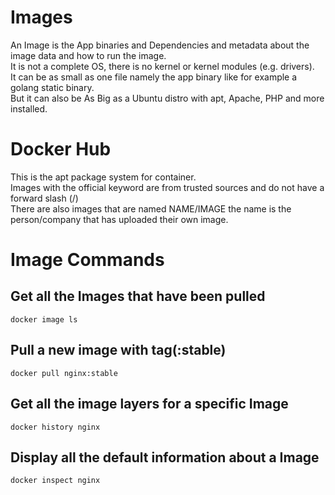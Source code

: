 # Images

An Image is the App binaries and Dependencies and metadata about the image data and how to run the image.  
It is not a complete OS, there is no kernel or kernel modules (e.g. drivers).  
It can be as small as one file namely the app binary like for example a golang static binary.  
But it can also be As Big as a Ubuntu distro with apt, Apache, PHP and more installed.

# Docker Hub

This is the apt package system for container.  
Images with the official keyword are from trusted sources and do not have a forward slash (/)  
There are also images that are named NAME/IMAGE the name is the person/company that has uploaded their own image.

# Image Commands

## Get all the Images that have been pulled

```
docker image ls
```

## Pull a new image with tag(:stable)

```
docker pull nginx:stable
```

## Get all the image layers for a specific Image

```
docker history nginx
```

## Display all the default information about a Image

```
docker inspect nginx
```
